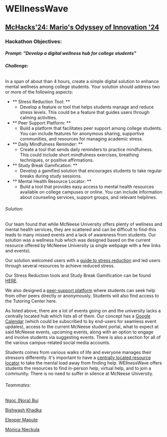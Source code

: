 # WEllnessWave

## [McHacks&#39;24: Mario&#39;s Odyssey of Innovation &#39;24](https://mchacksnsbe.devpost.com/?ref_feature=challenge&ref_medium=your-open-hackathons&ref_content=Upcoming)

### Hackathon Objectives:

##### Prompt: "Develop a digital wellness hub for college students"

###### **Challenge:**

In a span of about than 4 hours, create a simple digital solution to enhance mental wellness among college students. Your solution should address two or more of the following aspects:

* ** Stress Reduction Tool: **
  * Develop a feature or tool that helps students manage and reduce stress levels. This could be a feature that guides users through calming activities.
* ** Peer Support Platform: **
  * Build a platform that facilitates peer support among college students. You can include features for anonymous sharing, supportive communities, and resources for managing academic stress.
* ** Daily Mindfulness Reminder: **
  * Create a tool that sends daily reminders to practice mindfulness. This could include short mindfulness exercises, breathing techniques, or positive affirmations.
* ** Study Break Gamification: **
  * Develop a gamified solution that encourages students to take regular breaks during study sessions.
* ** Mental Health Resource Locator: **
  * Build a tool that provides easy access to mental health resources available on college campuses or online. You can include information about counseling services, support groups, and relevant helplines.

###### Solution:

Our team found that while McNeese University offers plenty of wellness and mental health services, they are scattered and can be difficult to find-this leads to many missed events and a lack of awareness from students. Our solution was a wellness hub which was designed based on the current resource offered by McNeese University (a single webpage with a few links and events). 

Our solution welcomed users with a [guide to stress reduction](https://sites.google.com/view/wellnesswave/home?authuser=0) and led users through several resources to achieve reduced stress. 

Our Stress Reduction tools and Study Break Gamification can be found [HERE](https://sites.google.com/view/wellnesswave/stress-reduction?authuser=0).

We also designed a [peer-support platform](https://sites.google.com/view/wellnesswave/peer-support?authuser=0) where students can seek help from other peers directly or anonymously. Students will also find access to the Tutoring Center here. 

As listed above, there are a lot of events going on and the university lacks a centrally located hub which lists all of them. Our concept has a [Google Calendar](https://sites.google.com/view/wellnesswave/events?authuser=0) (which could be subscribed to by end-users for seamless event updates), access to the current McNeese student portal, what to expect at said McNeese events, upcoming events, along with an option to engage and involve students via suggesting events. There is also a section for all of the various campus-related social media accounts. 

Students comes from various walks of life and everyone manages their stressors differently. It's important to have a [centrally located resource locator](https://sites.google.com/view/wellnesswave/student-resources?authuser=0) to take the mental load away from finding help. WEllnessWave offers students the resources to find in-person help, virtual help, and to join a community. There is no need to suffer in silence at McNeese University.

###### Teammates:

[Ngoc (Nora) Bui](https://www.linkedin.com/in/ngoc-bui-846168199/)

[Bishwash Khadka ](https://www.linkedin.com/in/biswaskdk/)

[Eleoper Mapute](https://www.linkedin.com/in/eleopermapute/)

[Monica Nieckula](https://www.linkedin.com/in/monica-nieckula/)
